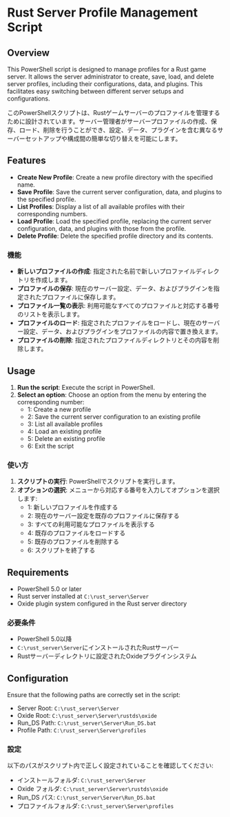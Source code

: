 # Rust Server Profile Management Script

## Overview
This PowerShell script is designed to manage profiles for a Rust game server. It allows the server administrator to create, save, load, and delete server profiles, including their configurations, data, and plugins. This facilitates easy switching between different server setups and configurations.

このPowerShellスクリプトは、Rustゲームサーバーのプロファイルを管理するために設計されています。サーバー管理者がサーバープロファイルの作成、保存、ロード、削除を行うことができ、設定、データ、プラグインを含む異なるサーバーセットアップや構成間の簡単な切り替えを可能にします。

## Features
- **Create New Profile**: Create a new profile directory with the specified name.
- **Save Profile**: Save the current server configuration, data, and plugins to the specified profile.
- **List Profiles**: Display a list of all available profiles with their corresponding numbers.
- **Load Profile**: Load the specified profile, replacing the current server configuration, data, and plugins with those from the profile.
- **Delete Profile**: Delete the specified profile directory and its contents.

### 機能
- **新しいプロファイルの作成**: 指定された名前で新しいプロファイルディレクトリを作成します。
- **プロファイルの保存**: 現在のサーバー設定、データ、およびプラグインを指定されたプロファイルに保存します。
- **プロファイル一覧の表示**: 利用可能なすべてのプロファイルと対応する番号のリストを表示します。
- **プロファイルのロード**: 指定されたプロファイルをロードし、現在のサーバー設定、データ、およびプラグインをプロファイルの内容で置き換えます。
- **プロファイルの削除**: 指定されたプロファイルディレクトリとその内容を削除します。

## Usage
1. **Run the script**: Execute the script in PowerShell.
2. **Select an option**: Choose an option from the menu by entering the corresponding number:
   - 1: Create a new profile
   - 2: Save the current server configuration to an existing profile
   - 3: List all available profiles
   - 4: Load an existing profile
   - 5: Delete an existing profile
   - 6: Exit the script

### 使い方
1. **スクリプトの実行**: PowerShellでスクリプトを実行します。
2. **オプションの選択**: メニューから対応する番号を入力してオプションを選択します:
   - 1: 新しいプロファイルを作成する
   - 2: 現在のサーバー設定を既存のプロファイルに保存する
   - 3: すべての利用可能なプロファイルを表示する
   - 4: 既存のプロファイルをロードする
   - 5: 既存のプロファイルを削除する
   - 6: スクリプトを終了する

## Requirements
- PowerShell 5.0 or later
- Rust server installed at `C:\rust_server\Server`
- Oxide plugin system configured in the Rust server directory

### 必要条件
- PowerShell 5.0以降
- `C:\rust_server\Server`にインストールされたRustサーバー
- Rustサーバーディレクトリに設定されたOxideプラグインシステム

## Configuration
Ensure that the following paths are correctly set in the script:
- Server Root: `C:\rust_server\Server`
- Oxide Root: `C:\rust_server\Server\rustds\oxide`
- Run_DS Path: `C:\rust_server\Server\Run_DS.bat`
- Profile Path: `C:\rust_server\Server\profiles`

### 設定
以下のパスがスクリプト内で正しく設定されていることを確認してください:
- インストールフォルダ: `C:\rust_server\Server`
- Oxide フォルダ: `C:\rust_server\Server\rustds\oxide`
- Run_DS パス: `C:\rust_server\Server\Run_DS.bat`
- プロファイルフォルダ: `C:\rust_server\Server\profiles`
